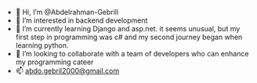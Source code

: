 - 👋 Hi, I’m @Abdelrahman-Gebrill
- 👀 I’m interested in backend development
- 🌱 I’m currently learning Django and asp.net. it seems unusual, but my first step in programming was c# and my second journey began when learning python.
- 💞️ I’m looking to collaborate with a team of developers who can enhance my programming cateer
- 📫 abdo.gebril2000@gmail.com

<!---
Abdelrahman-Gebrill/Abdelrahman-Gebrill is a ✨ special ✨ repository because its `README.md` (this file) appears on your GitHub profile.
You can click the Preview link to take a look at your changes.
--->
